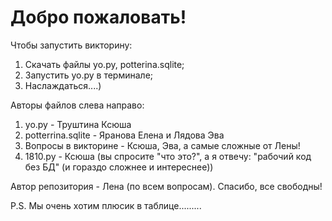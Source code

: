 # Добро пожаловать!

Чтобы запустить викторину:

1. Скачать файлы yo.py, potterina.sqlite;
2. Запустить yo.py в терминале;
3. Наслаждаться....)

Авторы файлов слева направо:

1. yo.py - Труштина Ксюша
2. potterrina.sqlite - Яранова Елена и Лядова Эва
3. Вопросы в викторине - Ксюша, Эва, а самые сложные от Лены!
4. 1810.py - Ксюша (вы спросите "что это?", а я отвечу: "рабочий код без БД" (и гораздо сложнее и интереснее))

Автор репозитория - Лена (по всем вопросам). Спасибо, все свободны!


P.S. Мы очень хотим плюсик в таблице.........
